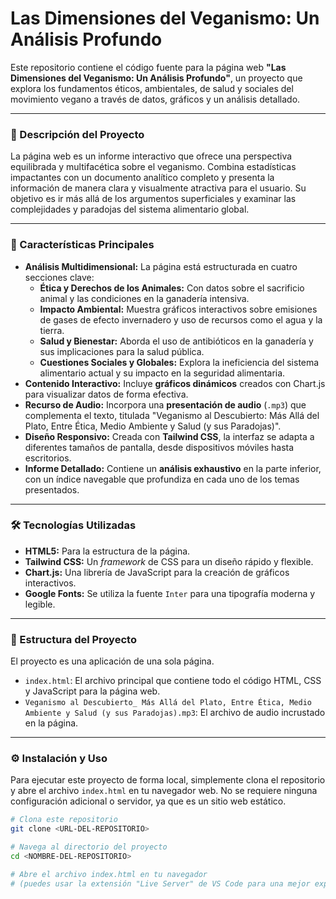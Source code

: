 # Las Dimensiones del Veganismo: Un Análisis Profundo

Este repositorio contiene el código fuente para la página web **"Las Dimensiones del Veganismo: Un Análisis Profundo"**, un proyecto que explora los fundamentos éticos, ambientales, de salud y sociales del movimiento vegano a través de datos, gráficos y un análisis detallado.

---

### 📝 Descripción del Proyecto

La página web es un informe interactivo que ofrece una perspectiva equilibrada y multifacética sobre el veganismo. Combina estadísticas impactantes con un documento analítico completo y presenta la información de manera clara y visualmente atractiva para el usuario. Su objetivo es ir más allá de los argumentos superficiales y examinar las complejidades y paradojas del sistema alimentario global.

---

### 🚀 Características Principales

* **Análisis Multidimensional:** La página está estructurada en cuatro secciones clave:
    * **Ética y Derechos de los Animales:** Con datos sobre el sacrificio animal y las condiciones en la ganadería intensiva.
    * **Impacto Ambiental:** Muestra gráficos interactivos sobre emisiones de gases de efecto invernadero y uso de recursos como el agua y la tierra.
    * **Salud y Bienestar:** Aborda el uso de antibióticos en la ganadería y sus implicaciones para la salud pública.
    * **Cuestiones Sociales y Globales:** Explora la ineficiencia del sistema alimentario actual y su impacto en la seguridad alimentaria.
* **Contenido Interactivo:** Incluye **gráficos dinámicos** creados con Chart.js para visualizar datos de forma efectiva.
* **Recurso de Audio:** Incorpora una **presentación de audio** (`.mp3`) que complementa el texto, titulada "Veganismo al Descubierto: Más Allá del Plato, Entre Ética, Medio Ambiente y Salud (y sus Paradojas)".
* **Diseño Responsivo:** Creada con **Tailwind CSS**, la interfaz se adapta a diferentes tamaños de pantalla, desde dispositivos móviles hasta escritorios.
* **Informe Detallado:** Contiene un **análisis exhaustivo** en la parte inferior, con un índice navegable que profundiza en cada uno de los temas presentados.

---

### 🛠️ Tecnologías Utilizadas

* **HTML5:** Para la estructura de la página.
* **Tailwind CSS:** Un *framework* de CSS para un diseño rápido y flexible.
* **Chart.js:** Una librería de JavaScript para la creación de gráficos interactivos.
* **Google Fonts:** Se utiliza la fuente `Inter` para una tipografía moderna y legible.

---

### 📂 Estructura del Proyecto

El proyecto es una aplicación de una sola página.
* `index.html`: El archivo principal que contiene todo el código HTML, CSS y JavaScript para la página web.
* `Veganismo al Descubierto_ Más Allá del Plato, Entre Ética, Medio Ambiente y Salud (y sus Paradojas).mp3`: El archivo de audio incrustado en la página.

---

### ⚙️ Instalación y Uso

Para ejecutar este proyecto de forma local, simplemente clona el repositorio y abre el archivo `index.html` en tu navegador web. No se requiere ninguna configuración adicional o servidor, ya que es un sitio web estático.

```bash
# Clona este repositorio
git clone <URL-DEL-REPOSITORIO>

# Navega al directorio del proyecto
cd <NOMBRE-DEL-REPOSITORIO>

# Abre el archivo index.html en tu navegador
# (puedes usar la extensión "Live Server" de VS Code para una mejor experiencia)
